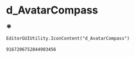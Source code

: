 # d_AvatarCompass
![](/img/d_AvatarCompass.png)

``` CSharp
EditorGUIUtility.IconContent("d_AvatarCompass")
```
```
9167206752844903456
```
